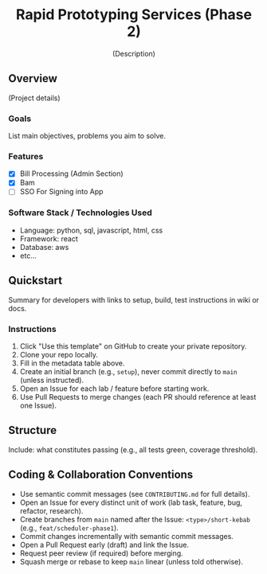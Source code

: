 <div align="center">

# Rapid Prototyping Services (Phase 2)

(Description)

</div>


## Overview

(Project details)

### Goals

List main objectives, problems you aim to solve.

### Features

- [x] Bill Processing (Admin Section) 
- [x] Bam
- [ ] SSO For Signing into App 

### Software Stack / Technologies Used

- Language: python, sql, javascript, html, css
- Framework: react
- Database: aws
- etc...

## Quickstart

Summary for developers with links to setup, build, test instructions in wiki or docs.

### Instructions

1. Click "Use this template" on GitHub to create your private repository.
2. Clone your repo locally.
3. Fill in the metadata table above.
4. Create an initial branch (e.g., `setup`), never commit directly to `main` (unless instructed).
5. Open an Issue for each lab / feature before starting work.
6. Use Pull Requests to merge changes (each PR should reference at least one Issue).

## Structure

Include: what constitutes passing (e.g., all tests green, coverage threshold).

## Coding & Collaboration Conventions

- Use semantic commit messages (see `CONTRIBUTING.md` for full details).
- Open an Issue for every distinct unit of work (lab task, feature, bug, refactor, research).
- Create branches from `main` named after the Issue: `<type>/short-kebab` (e.g., `feat/scheduler-phase1`).
- Commit changes incrementally with semantic commit messages.
- Open a Pull Request early (draft) and link the Issue.
- Request peer review (if required) before merging.
- Squash merge or rebase to keep `main` linear (unless told otherwise).
